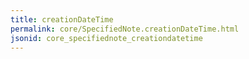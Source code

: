 ```yaml
---
title: creationDateTime
permalink: core/SpecifiedNote.creationDateTime.html
jsonid: core_specifiednote_creationdatetime
---
```

